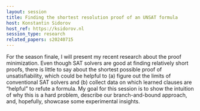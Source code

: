 ```yaml
---
layout: session
title: Finding the shortest resolution proof of an UNSAT formula
host: Konstantin Sidorov
host_ref: https://ksidorov.nl
session_type: research
related_papers: s20240715
---
```


For the season finale, I will present my recent research about the proof minimization. Even though SAT solvers are good at finding relatively short proofs, there is little to say about the shortest possible proof of unsatisfiability, which could be helpful to (a) figure out the limits of conventional SAT solvers and (b) collect data on which learned clauses are “helpful” to refute a formula. My goal for this session is to show the intuition of why this is a hard problem, describe our branch-and-bound approach, and, hopefully, showcase some experimental insights.
